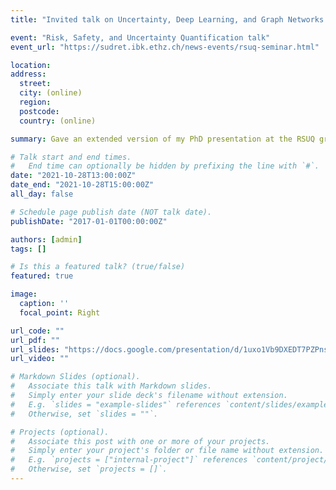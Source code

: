 ```yaml
---
title: "Invited talk on Uncertainty, Deep Learning, and Graph Networks at RSUQ group @ ETH"

event: "Risk, Safety, and Uncertainty Quantification talk"
event_url: "https://sudret.ibk.ethz.ch/news-events/rsuq-seminar.html"

location: 
address: 
  street: 
  city: (online)
  region: 
  postcode: 
  country: (online)

summary: Gave an extended version of my PhD presentation at the RSUQ group 

# Talk start and end times.
#   End time can optionally be hidden by prefixing the line with `#`.
date: "2021-10-28T13:00:00Z"
date_end: "2021-10-28T15:00:00Z"
all_day: false

# Schedule page publish date (NOT talk date).
publishDate: "2017-01-01T00:00:00Z"

authors: [admin]
tags: []

# Is this a featured talk? (true/false)
featured: true

image:
  caption: ''
  focal_point: Right

url_code: ""
url_pdf: ""
url_slides: "https://docs.google.com/presentation/d/1uxo1Vb9DXEDT7PZPnsjrpbpZZabygrfw05gx4718s_k/edit"
url_video: ""

# Markdown Slides (optional).
#   Associate this talk with Markdown slides.
#   Simply enter your slide deck's filename without extension.
#   E.g. `slides = "example-slides"` references `content/slides/example-slides.md`.
#   Otherwise, set `slides = ""`.

# Projects (optional).
#   Associate this post with one or more of your projects.
#   Simply enter your project's folder or file name without extension.
#   E.g. `projects = ["internal-project"]` references `content/project/deep-learning/index.md`.
#   Otherwise, set `projects = []`.
---
```

